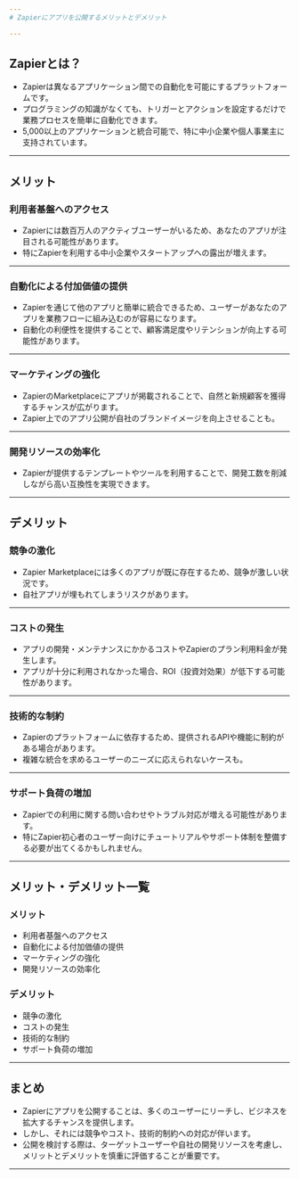 ```yaml
---
# Zapierにアプリを公開するメリットとデメリット

---
```

## Zapierとは？

- Zapierは異なるアプリケーション間での自動化を可能にするプラットフォームです。
- プログラミングの知識がなくても、トリガーとアクションを設定するだけで業務プロセスを簡単に自動化できます。
- 5,000以上のアプリケーションと統合可能で、特に中小企業や個人事業主に支持されています。

---
## メリット

### 利用者基盤へのアクセス

- Zapierには数百万人のアクティブユーザーがいるため、あなたのアプリが注目される可能性があります。
- 特にZapierを利用する中小企業やスタートアップへの露出が増えます。

---
### 自動化による付加価値の提供

- Zapierを通じて他のアプリと簡単に統合できるため、ユーザーがあなたのアプリを業務フローに組み込むのが容易になります。
- 自動化の利便性を提供することで、顧客満足度やリテンションが向上する可能性があります。

---
### マーケティングの強化

- ZapierのMarketplaceにアプリが掲載されることで、自然と新規顧客を獲得するチャンスが広がります。
- Zapier上でのアプリ公開が自社のブランドイメージを向上させることも。

---
### 開発リソースの効率化

- Zapierが提供するテンプレートやツールを利用することで、開発工数を削減しながら高い互換性を実現できます。

---
## デメリット

### 競争の激化

- Zapier Marketplaceには多くのアプリが既に存在するため、競争が激しい状況です。
- 自社アプリが埋もれてしまうリスクがあります。

---
### コストの発生

- アプリの開発・メンテナンスにかかるコストやZapierのプラン利用料金が発生します。
- アプリが十分に利用されなかった場合、ROI（投資対効果）が低下する可能性があります。

---
### 技術的な制約

- Zapierのプラットフォームに依存するため、提供されるAPIや機能に制約がある場合があります。
- 複雑な統合を求めるユーザーのニーズに応えられないケースも。

---
### サポート負荷の増加

- Zapierでの利用に関する問い合わせやトラブル対応が増える可能性があります。
- 特にZapier初心者のユーザー向けにチュートリアルやサポート体制を整備する必要が出てくるかもしれません。

---
## メリット・デメリット一覧

### メリット

- 利用者基盤へのアクセス
- 自動化による付加価値の提供
- マーケティングの強化
- 開発リソースの効率化

### デメリット

- 競争の激化
- コストの発生
- 技術的な制約
- サポート負荷の増加

---
## まとめ

- Zapierにアプリを公開することは、多くのユーザーにリーチし、ビジネスを拡大するチャンスを提供します。
- しかし、それには競争やコスト、技術的制約への対応が伴います。
- 公開を検討する際は、ターゲットユーザーや自社の開発リソースを考慮し、メリットとデメリットを慎重に評価することが重要です。

---

